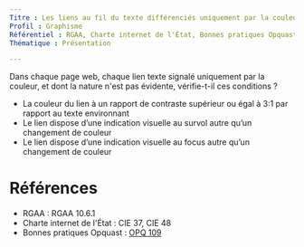 ```yaml
---
Titre : Les liens au fil du texte différenciés uniquement par la couleur sont suffisamment contrastés et sont signalés par un autre moyen au survol et au focus.
Profil : Graphisme
Référentiel : RGAA, Charte internet de l'État, Bonnes pratiques Opquast
Thématique : Présentation

---
```

Dans chaque page web, chaque lien texte signalé uniquement par la couleur, et dont la nature n'est pas évidente, vérifie-t-il ces conditions ?

* La couleur du lien à un rapport de contraste supérieur ou égal à 3:1 par rapport au texte environnant
* Le lien dispose d’une indication visuelle au survol autre qu’un changement de couleur
* Le lien dispose d’une indication visuelle au focus autre qu’un changement de couleur


# Références

*   RGAA : RGAA 10.6.1
*   Charte internet de l'État : CIE 37, CIE 48
*   Bonnes pratiques Opquast : [OPQ 109](https://checklists.opquast.com/fr/qualiteweb/les-hyperliens-sont-visuellement-differencies-du-reste-du-contenu)
